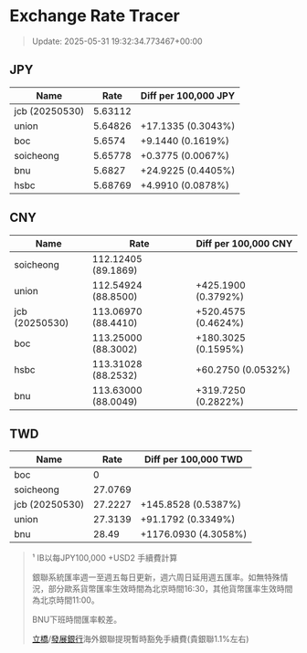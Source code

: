 # Exchange Rate Tracer

> Update: 2025-05-31 19:32:34.773467+00:00

## JPY

| Name           |    Rate | Diff per 100,000 JPY   |
|----------------|---------|------------------------|
| jcb (20250530) | 5.63112 |                        |
| union          | 5.64826 | +17.1335 (0.3043%)     |
| boc            | 5.6574  | +9.1440 (0.1619%)      |
| soicheong      | 5.65778 | +0.3775 (0.0067%)      |
| bnu            | 5.6827  | +24.9225 (0.4405%)     |
| hsbc           | 5.68769 | +4.9910 (0.0878%)      |

## CNY

| Name           | Rate                | Diff per 100,000 CNY   |
|----------------|---------------------|------------------------|
| soicheong      | 112.12405	(89.1869) |                        |
| union          | 112.54924	(88.8500) | +425.1900 (0.3792%)    |
| jcb (20250530) | 113.06970	(88.4410) | +520.4575 (0.4624%)    |
| boc            | 113.25000	(88.3002) | +180.3025 (0.1595%)    |
| hsbc           | 113.31028	(88.2532) | +60.2750 (0.0532%)     |
| bnu            | 113.63000	(88.0049) | +319.7250 (0.2822%)    |

## TWD

| Name           |    Rate | Diff per 100,000 TWD   |
|----------------|---------|------------------------|
| boc            |  0      |                        |
| soicheong      | 27.0769 |                        |
| jcb (20250530) | 27.2227 | +145.8528 (0.5387%)    |
| union          | 27.3139 | +91.1792 (0.3349%)     |
| bnu            | 28.49   | +1176.0930 (4.3058%)   |


> ¹ IB以每JPY100,000 +USD2 手續費計算
>
> 銀聯系統匯率週一至週五每日更新，週六周日延用週五匯率。如無特殊情況，部分歐系貨幣匯率生效時間為北京時間16:30，其他貨幣匯率生效時間為北京時間11:00。
>
> BNU下班時間匯率較差。
>
> [立橋](https://www.wlbank.com.mo/uploads/ueditor/file/20181211/1544536513900230.pdf)/[發展銀行](https://www.mdb.com.mo/Service_Charges_20230728.pdf)海外銀聯提現暫時豁免手續費(貴銀聯1.1%左右)

